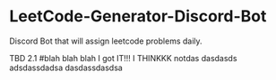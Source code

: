 # LeetCode-Generator-Discord-Bot
Discord Bot that will assign leetcode problems daily.


TBD
2.1
#blah blah blah
I got IT!!! I THINKKK notdas dasdasds
adsdassdadsa
dasdassdasdsa
